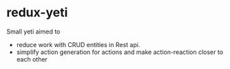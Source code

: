 # redux-yeti
Small yeti aimed to
- reduce work with CRUD entities in Rest api.
- simplify action generation for actions and make action-reaction closer to each other
